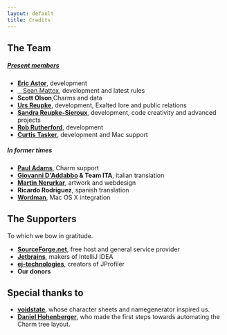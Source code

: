 ```yaml
---
layout: default
title: Credits
---
```

## The Team

##### [Present members](https://github.com/anathema)

* __[Eric Astor](https://plus.google.com/105086402673996622245)__, development
* __[Sean Mattox](https://plus.google.com/108169111610901863311), development and latest rules
* __Scott Olson__,Charms and data
* __[Urs Reupke](https://plus.google.com/100051405258786750070)__, development, Exalted lore and public relations
* __[Sandra Reupke-Sieroux](https://plus.google.com/109141795028026264608)__, development, code creativity and advanced projects
* __[Rob Rutherford](https://plus.google.com/110266164366343816505)__, development
* __[Curtis Tasker](http://curtistasker.com)__, development and Mac support

##### In former times

* __[Paul Adams](http://jontukontar.livejournal.com)__, Charm support
* __[Giovanni D'Addabbo](http://www.exalteditalia.com) & Team ITA__, italian translation
* __[Martin Nerurkar](http://www.dcs-designs.de)__, artwork and webdesign
* __Ricardo Rodriguez__, spanish translation
* __[Wordman](http://rpg.divnull.com/exalted/)__, Mac OS X integration
	
## The Supporters

To which we bow in gratitude.

* <a href="http://www.sf.net"><b>SourceForge.net</b></a>, free host and general service provider
* <a href="http://www.jetbrains.com"><b>Jetbrains</b><a>, makers of IntelliJ IDEA
* <a href="http://www.ej-technologies.com/products/jprofiler/overview.html"><b>ej-technologies</b></a>, creators of JProfiler
* <b>Our donors</b>

## Special thanks to
* <a href="http://www.voidstate.com"><b>voidstate</b></a>, whose character sheets and namegenerator inspired us.
* <a href="http://www.hd42.de"><b>Daniel Hohenberger</b></a>, who made the first steps towards automating the Charm tree layout.